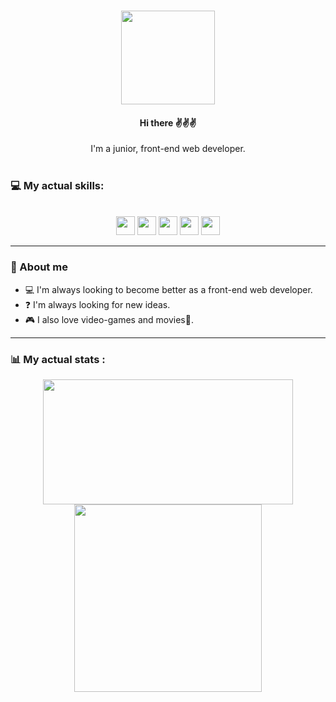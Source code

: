 ###

<div id="header" align="center">
  <img src="https://media2.giphy.com/media/hu9xj9UtxpoY3oytsh/giphy.gif?cid=ecf05e47r16utd5fop8gaweylqdx62zv3wm8aqt1absp7ur1&rid=giphy.gif&ct=s" width="150"/>
<br />
  <h4> Hi there ✌️✌️✌️ </h4>
</div>
<div id="main" align="center">
 I'm a junior, front-end web developer. 
</div>

<br />

### 💻 My actual skills:
<br />
<div id="badges" align="center">
  <img src="https://img.shields.io/badge/HTML5-E34F26?style=for-the-badge&logo=html5&logoColor=white" height="30"/>
  <img src="https://img.shields.io/badge/CSS3-1572B6?style=for-the-badge&logo=css3&logoColor=white" height="30" />
  <img src="https://img.shields.io/badge/JavaScript-323330?style=for-the-badge&logo=javascript&logoColor=F7DF1E"  height="30" />
  <img src="https://img.shields.io/badge/Sass-CC6699?style=for-the-badge&logo=sass&logoColor=white" height="30" />
  <img src="https://img.shields.io/badge/React-20232A?style=for-the-badge&logo=react&logoColor=1e02fb" height="30" />
  </div>
  
  ---
  ### 📝 About me
  
  - 💻 I'm always looking to become better as a front-end web developer.
  - ❓ I'm always looking for new ideas.
  - 🎮 I also love video-games and movies🎥.
  
  ---
  
### 📊 My actual stats :
  <div id="charts" align="center">
  <img src="http://github-readme-streak-stats.herokuapp.com?user=Franceschio&theme=highcontrast&border_radius=10" width="400" height="200" />
    
  <img src="https://github-readme-stats.vercel.app/api/top-langs/?username=Franceschio" height="300"/>
  </div>
<!--
**Franceschio/Franceschio** is a ✨ _special_ ✨ repository because its `README.md` (this file) appears on your GitHub profile.

Here are some ideas to get you started:

- 🔭 I’m currently working on ...
- 🌱 I’m currently learning ...
- 👯 I’m looking to collaborate on ...
- 🤔 I’m looking for help with ...
- 💬 Ask me about ...
- 📫 How to reach me: ...
- 😄 Pronouns: ...
- ⚡ Fun fact: ...
-->
